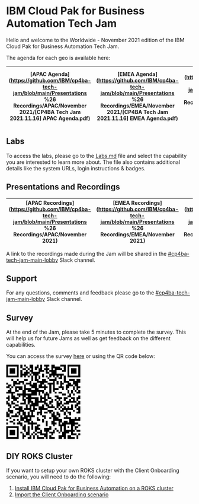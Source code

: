 # IBM Cloud Pak for Business Automation Tech Jam


Hello and welcome to the Worldwide - November 2021 edition of the IBM Cloud Pak for Business Automation Tech Jam. 

The agenda for each geo is available here:

| [APAC Agenda](https://github.com/IBM/cp4ba-tech-jam/blob/main/Presentations %26 Recordings/APAC/November 2021/[CP4BA Tech Jam 2021.11.16] APAC Agenda.pdf) | [EMEA Agenda](https://github.com/IBM/cp4ba-tech-jam/blob/main/Presentations %26 Recordings/EMEA/November 2021/[CP4BA Tech Jam 2021.11.16] EMEA Agenda.pdf) | [Americas Agenda](https://github.com/IBM/cp4ba-tech-jam/blob/main/Presentations %26 Recordings/Americas/November 2021/[CP4BA Tech Jam 2021.11.16] Americas Agenda.pdf) |
| ------------------------------------------------------------ | ------------------------------------------------------------ | ------------------------------------------------------------ |

## Labs

To access the labs, please go to the [Labs.md](/Labs.md) file and select the capability you are interested to learn more about. The file also contains additional details like the system URLs, login instructions & badges.

## Presentations and Recordings

| [APAC Recordings](https://github.com/IBM/cp4ba-tech-jam/blob/main/Presentations %26 Recordings/APAC/November 2021) | [EMEA Recordings](https://github.com/IBM/cp4ba-tech-jam/blob/main/Presentations %26 Recordings/EMEA/November 2021) | [Americas Recordings](https://github.com/IBM/cp4ba-tech-jam/blob/main/Presentations %26 Recordings/Americas/November 2021) |
| ------------------------------------------------------------ | ------------------------------------------------------------ | ------------------------------------------------------------ |

A link to the recordings made during the Jam will be shared in the [#cp4ba-tech-jam-main-lobby](https://ibm-cloudpak-partners.slack.com/archives/C02LMFX8XHA) Slack channel.

## Support

For any questions, comments and feedback please go to the [#cp4ba-tech-jam-main-lobby](https://ibm-cloudpak-partners.slack.com/archives/C02LMFX8XHA) Slack channel.

## Survey

At the end of the Jam, please take 5 minutes to complete the survey. This will help us for future Jams as well as get feedback on the different capabilities.

You can access the survey [here](https://www.surveymonkey.com/r/CP4BATechJam2021) or using the QR code below:

![Survey QR Code](survery-qrcode.png)

## DIY ROKS Cluster

If you want to setup your own ROKS cluster with the Client Onboarding scenario, you will need to do the following:

1. [Install IBM Cloud Pak for Business Automation on a ROKS cluster](https://github.com/IBM/cp4ba-rapid-deployment)
2. [Import the Client Onboarding scenario](https://github.com/IBM/cp4ba-client-onboarding-scenario)

